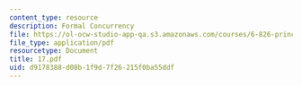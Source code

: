 ```yaml
---
content_type: resource
description: Formal Concurrency
file: https://ol-ocw-studio-app-qa.s3.amazonaws.com/courses/6-826-principles-of-computer-systems-spring-2002/d9178388d08b1f9d7f26215f0ba55ddf_17.pdf
file_type: application/pdf
resourcetype: Document
title: 17.pdf
uid: d9178388-d08b-1f9d-7f26-215f0ba55ddf
---
```

